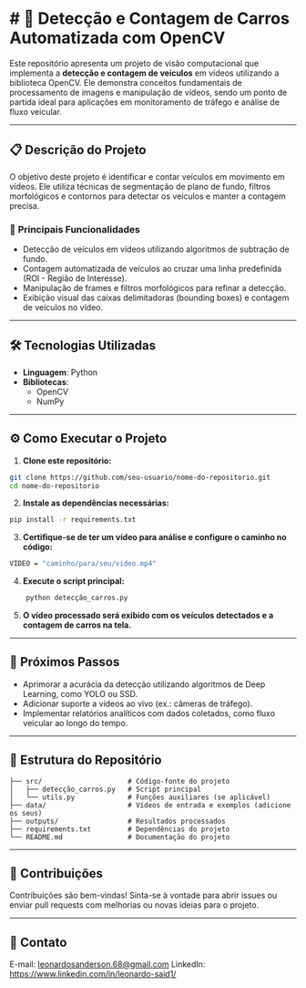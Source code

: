 # # 🚗 **Detecção e Contagem de Carros Automatizada com OpenCV**

Este repositório apresenta um projeto de visão computacional que implementa a **detecção e contagem de veículos** em vídeos utilizando a biblioteca OpenCV. Ele demonstra conceitos fundamentais de processamento de imagens e manipulação de vídeos, sendo um ponto de partida ideal para aplicações em monitoramento de tráfego e análise de fluxo veicular.

---

## 📋 **Descrição do Projeto**

O objetivo deste projeto é identificar e contar veículos em movimento em vídeos. Ele utiliza técnicas de segmentação de plano de fundo, filtros morfológicos e contornos para detectar os veículos e manter a contagem precisa.

### 🔑 **Principais Funcionalidades**
- Detecção de veículos em vídeos utilizando algoritmos de subtração de fundo.
- Contagem automatizada de veículos ao cruzar uma linha predefinida (ROI - Região de Interesse).
- Manipulação de frames e filtros morfológicos para refinar a detecção.
- Exibição visual das caixas delimitadoras (bounding boxes) e contagem de veículos no vídeo.

---

## 🛠️ **Tecnologias Utilizadas**

- **Linguagem**: Python
- **Bibliotecas**:
  - OpenCV
  - NumPy

---

## ⚙️ Como Executar o Projeto

1. **Clone este repositório:**
```bash
git clone https://github.com/seu-usuario/nome-do-repositorio.git
cd nome-do-repositorio

``` 
2. **Instale as dependências necessárias:**
```bash
pip install -r requirements.txt

```
3. **Certifique-se de ter um vídeo para análise e configure o caminho no código:**
```bash
VIDEO = "caminho/para/seu/video.mp4"

```

4. **Execute o script principal:**
```py
    python detecção_carros.py

```
5. **O vídeo processado será exibido com os veículos detectados e a contagem de carros na tela.**

---

## 🚀 Próximos Passos

- Aprimorar a acurácia da detecção utilizando algoritmos de Deep Learning, como YOLO ou SSD.
- Adicionar suporte a vídeos ao vivo (ex.: câmeras de tráfego).
- Implementar relatórios analíticos com dados coletados, como fluxo veicular ao longo do tempo.

---

## 📂 Estrutura do Repositório
```
├── src/                     # Código-fonte do projeto
│   ├── detecção_carros.py   # Script principal
│   └── utils.py             # Funções auxiliares (se aplicável)
├── data/                    # Vídeos de entrada e exemplos (adicione os seus)
├── outputs/                 # Resultados processados
├── requirements.txt         # Dependências do projeto
└── README.md                # Documentação do projeto
```
---

## 🤝 Contribuições

Contribuições são bem-vindas! Sinta-se à vontade para abrir issues ou enviar pull requests com melhorias ou novas ideias para o projeto.

---

## 📧 Contato

E-mail: leonardosanderson.68@gmail.com 
LinkedIn: https://www.linkedin.com/in/leonardo-said1/
